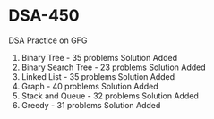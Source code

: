 # DSA-450
DSA Practice on GFG

1. Binary Tree - 35 problems Solution Added
2. Binary Search Tree - 23 problems Solution Added 
3. Linked List - 35 problems Solution Added
4. Graph - 40 problems Solution Added
5. Stack and Queue - 32 problems Solution Added
6. Greedy - 31 problems Solution Added
